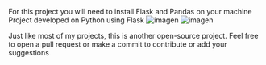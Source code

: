 For this project you will need to install Flask and Pandas on your machine
Project developed on Python using Flask
![imagen](https://github.com/user-attachments/assets/9c3b788c-1247-4002-b70c-aa0026d14fd1)
![imagen](https://github.com/user-attachments/assets/8d13459e-1414-46a3-9435-6a5bf12efae4)

Just like most of my projects, this is another open-source project. Feel free to open a pull request or make a commit to contribute or add your suggestions
